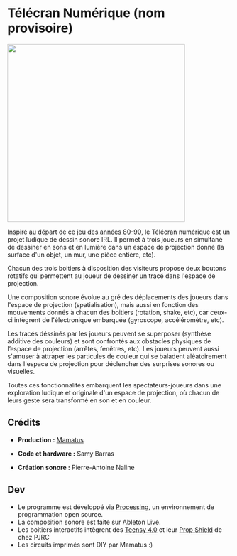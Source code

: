 # Télécran Numérique (nom provisoire)

<img src="https://freight.cargo.site/w/972/q/94/i/509850f4202654b95e16371330a93f2befe3e15da162c6d9f3fa780d62609b55/IMG_20181006_160119_806.jpg" data-canonical-src="https://freight.cargo.site/w/972/q/94/i/509850f4202654b95e16371330a93f2befe3e15da162c6d9f3fa780d62609b55/IMG_20181006_160119_806.jpg" width="400"/>

Inspiré au départ de ce [jeu des années 80-90](https://www.les-archives-de-joe.net/articles/000059/Telecran-ban1.jpg), le Télécran numérique est un projet ludique de dessin sonore IRL. Il permet à trois joueurs en simultané de dessiner en sons et en lumière dans un espace de projection donné (la surface d'un objet, un mur, une pièce entière, etc).

Chacun des trois boitiers à disposition des visiteurs propose deux boutons rotatifs qui permettent au joueur de dessiner un tracé dans l'espace de projection.

Une composition sonore évolue au gré des déplacements des joueurs dans l'espace de projection (spatialisation), mais aussi en fonction des mouvements donnés à chacun des boitiers (rotation, shake, etc), car ceux-ci intègrent de l'électronique embarquée (gyroscope, accéléromètre, etc).

Les tracés déssinés par les joueurs peuvent se superposer (synthèse additive des couleurs) et sont confrontés aux obstacles physiques de l’espace de projection (arrêtes, fenêtres, etc). Les joueurs peuvent aussi s'amuser à attraper les particules de couleur qui se baladent aléatoirement dans l'espace de projection pour déclencher des surprises sonores ou visuelles.

Toutes ces fonctionnalités embarquent les spectateurs-joueurs dans une exploration ludique et originale d'un espace de projection, où chacun de leurs geste sera transformé en son et en couleur.


## Crédits

* __Production :__ [Mamatus](https://mamatus.fr/Telecran-numerique)

* __Code et hardware :__ Samy Barras 

* __Création sonore :__ Pierre-Antoine Naline


## Dev

- Le programme est développé via [Processing](https://processing.org), un environnement de programmation open source.
- La composition sonore est faite sur Ableton Live.
- Les boitiers interactifs intègrent des [Teensy 4.0](https://www.pjrc.com/store/teensy40.html) et leur [Prop Shield](https://www.pjrc.com/store/prop_shield.html) de chez PJRC
- Les circuits imprimés sont DIY par Mamatus :)


